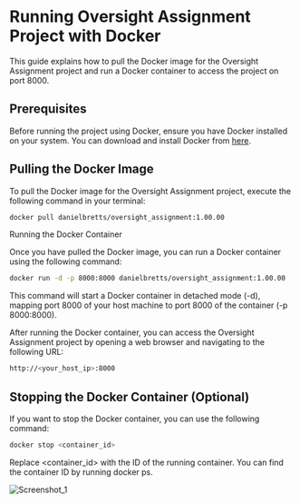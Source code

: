 # Running Oversight Assignment Project with Docker

This guide explains how to pull the Docker image for the Oversight Assignment project and run a Docker container to access the project on port 8000.

## Prerequisites

Before running the project using Docker, ensure you have Docker installed on your system. You can download and install Docker from [here](https://www.docker.com/get-started).

## Pulling the Docker Image

To pull the Docker image for the Oversight Assignment project, execute the following command in your terminal:

```bash
docker pull danielbretts/oversight_assignment:1.00.00
```
Running the Docker Container

Once you have pulled the Docker image, you can run a Docker container using the following command:

```bash
docker run -d -p 8000:8000 danielbretts/oversight_assignment:1.00.00
```

This command will start a Docker container in detached mode (-d), mapping port 8000 of your host machine to port 8000 of the container (-p 8000:8000).

After running the Docker container, you can access the Oversight Assignment project by opening a web browser and navigating to the following URL:

```bash
http://<your_host_ip>:8000
```

## Stopping the Docker Container (Optional)

If you want to stop the Docker container, you can use the following command:

```bash
docker stop <container_id>
```
Replace <container_id> with the ID of the running container. You can find the container ID by running docker ps.

![Screenshot_1](https://github.com/DanielBretts/oversight_assignment/assets/60986160/0d1a8cd1-d71e-48a5-b9d4-6a3ded502434)
